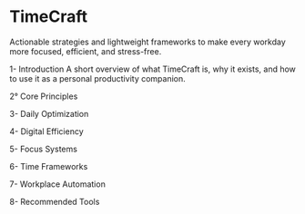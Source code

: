 # TimeCraft
Actionable strategies and lightweight frameworks to make every workday more focused, efficient, and stress-free.

1- Introduction
A short overview of what TimeCraft is, why it exists, and how to use it as a personal productivity companion.

2° Core Principles

3- Daily Optimization

4- Digital Efficiency

5- Focus Systems

6- Time Frameworks

7- Workplace Automation

8- Recommended Tools
